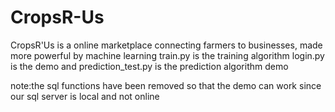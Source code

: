 # CropsR-Us
CropsR'Us is a online marketplace connecting farmers to businesses, made more powerful by machine learning
train.py is the training algorithm 
login.py is the demo
and 
prediction_test.py is the prediction algorithm demo



note:the sql functions have been removed so that the demo can work since our sql server is local and not online 
